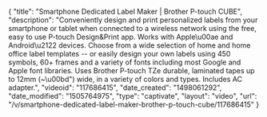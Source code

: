 {
    "title": "Smartphone Dedicated Label Maker | Brother P-touch CUBE",
    "description": "Conveniently design and print personalized labels from your smartphone or tablet when connected to a wireless network using the free, easy to use P-touch Design&Print app. Works with Apple\u00ae and Android\u2122 devices. Choose from a wide selection of home and home office label templates -- or easily design your own labels using 450 symbols, 60+ frames and a variety of fonts including most Google and Apple font libraries. Uses Brother P-touch TZe durable, laminated tapes up to 12mm (~\u00bd\") wide, in a variety of colors and types. Includes AC adapter.",
    "videoid": "117686415",
    "date_created": "1498061292",
    "date_modified": "1505764975",
    "type": "captivate",
    "layout": "video",
    "url": "\/v\/smartphone-dedicated-label-maker-brother-p-touch-cube\/117686415"
}